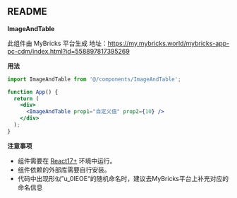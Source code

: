 ## README

**ImageAndTable**

此组件由 MyBricks 平台生成
地址：https://my.mybricks.world/mybricks-app-pc-cdm/index.html?id=558897817395269

**用法**

```jsx
import ImageAndTable from '@/components/ImageAndTable';

function App() {
  return (
    <div>
      <ImageAndTable prop1="自定义值" prop2={10} />
    </div>
  );
}
```

**注意事项**

- 组件需要在 [React17+](https://zh-hans.react.dev/) 环境中运行。
- 组件依赖的外部库需要自行安装。
- 代码中出现形似”u_0IEOE“的随机命名时，建议去MyBricks平台上补充对应的命名信息
